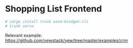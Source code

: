 # Shopping List Frontend

```sh
# cargo install trunk wasm-bindgen-cli
# trunk serve
```

Relevant example: https://github.com/yewstack/yew/tree/master/examples/crm
